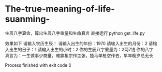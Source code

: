 # The-true-meaning-of-life-suanming-
生辰八字算命，算出生辰八字重量和生命真言
直接运行
python get_life.py

效果如下
请输入农历生辰！
请输入出生的年份：1970
请输入出生的月份：2
请输入出生的日子：1
请输入出生的小时：2
你的生辰八字重量为：2两7钱
你的八字真言为：一生做事少商量，难靠祖宗作主张，独马单枪空作去，早年晚岁总无长

Process finished with exit code 0
